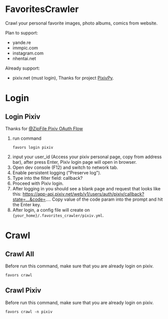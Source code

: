 # FavoritesCrawler
Crawl your personal favorite images, photo albums, comics from website.

Plan to support:
- yande.re
- immpic.com
- instagram.com
- nhentai.net

Already support:
- pixiv.net (must login), Thanks for project [PixivPy](https://github.com/upbit/pixivpy).


# Login
## Login Pixiv
Thanks for [@ZipFile Pixiv OAuth Flow](https://gist.github.com/ZipFile/c9ebedb224406f4f11845ab700124362)
1. run command
    ```
    favors login pixiv
    ```
2. input your user_id (Access your pixiv personal page, copy from address bar), after press Enter, Pixiv login page will open in browser.
3. Open dev console (F12) and switch to network tab.
4. Enable persistent logging ("Preserve log").
5. Type into the filter field: callback?
6. Proceed with Pixiv login.
7. After logging in you should see a blank page and request that looks like this: 
   https://app-api.pixiv.net/web/v1/users/auth/pixiv/callback?state=...&code=.... 
   Copy value of the code param into the prompt and hit the Enter key.
8. After login, a config file will create on `{your_home}/.favorites_crawler/pixiv.yml`.

# Crawl
## Crawl All
Before run this command, make sure that you are already login on pixiv.
```
favors crawl
```

## Crawl Pixiv
Before run this command, make sure that you are already login on pixiv.
```
favors crawl -n pixiv
```
